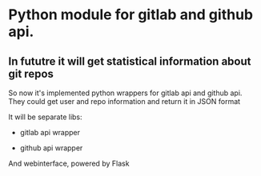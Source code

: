 # Python module for gitlab and github api.
## In fututre it will get statistical information about git repos
So now it's implemented python wrappers for gitlab api and github api.
They could get user and repo information and return it in JSON format

It will be separate libs:

* gitlab api wrapper

* github api wrapper

And webinterface, powered by Flask